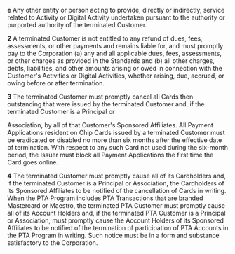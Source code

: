 **e** Any other entity or person acting to provide, directly or indirectly, service related to Activity or Digital Activity undertaken pursuant to the authority or purported authority of the terminated Customer.

**2** A terminated Customer is not entitled to any refund of dues, fees, assessments, or other payments and remains liable for, and must promptly pay to the Corporation (a) any and all applicable dues, fees, assessments, or other charges as provided in the Standards and (b) all other charges, debts, liabilities, and other amounts arising or owed in connection with the Customer's Activities or Digital Activities, whether arising, due, accrued, or owing before or after termination.

**3** The terminated Customer must promptly cancel all Cards then outstanding that were issued by the terminated Customer and, if the terminated Customer is a Principal or

Association, by all of that Customer's Sponsored Affiliates. All Payment Applications resident on Chip Cards issued by a terminated Customer must be eradicated or disabled no more than six months after the effective date of termination. With respect to any such Card not used during the six-month period, the Issuer must block all Payment Applications the first time the Card goes online.

**4** The terminated Customer must promptly cause all of its Cardholders and, if the terminated Customer is a Principal or Association, the Cardholders of its Sponsored Affiliates to be notified of the cancellation of Cards in writing. When the PTA Program includes PTA Transactions that are branded Mastercard or Maestro, the terminated PTA Customer must promptly cause all of its Account Holders and, if the terminated PTA Customer is a Principal or Association, must promptly cause the Account Holders of its Sponsored Affiliates to be notified of the termination of participation of PTA Accounts in the PTA Program in writing. Such notice must be in a form and substance satisfactory to the Corporation.
